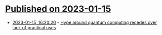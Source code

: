 # [Published on 2023-01-15](index.md)

* [2023-01-15, 16:20:20](https://news.ycombinator.com/item?id=34390510) - [Hype around quantum computing recedes over lack of practical uses](https://www.ft.com/content/d64e45b4-692a-429e-bc64-146303ec7fdf)
